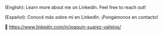 (English): Learn more about me on LinkedIn. Feel free to reach out!

(Español): Conocé más sobre mí en LinkedIn. ¡Pongámonos en contacto!

🔗 https://www.linkedin.com/in/joaquin-suarez-vallejos/

